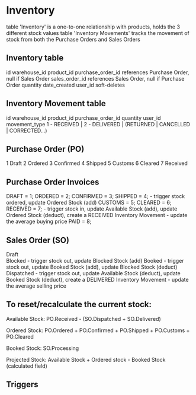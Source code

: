 Inventory
=========

table 'Inventory' is a one-to-one relationship with products, holds the 3 different stock values
table 'Inventory Movements' tracks the movement of stock from both the Purchase Orders and Sales Orders


Inventory table
---------------
id
warehouse_id
product_id
purchase_order_id 	references Purchase Order, null if Sales Order
sales_order_id		references Sales Order, null if Purchase Order
quantity
date_created
user_id
soft-deletes


Inventory Movement table
------------------------
id
warehouse_id
product_id
purchase_order_id
quantity
user_id
movement_type 		1 - RECEIVED | 2 - DELIVERED | (RETURNED | CANCELLED | CORRECTED...)


Purchase Order (PO)
-------------------
1 Draft
2 Ordered
3 Confirmed
4 Shipped
5 Customs
6 Cleared
7 Received

Purchase Order Invoices
-----------------------
DRAFT = 1;
ORDERED = 2;
CONFIRMED = 3;
SHIPPED = 4;		- trigger stock ordered, update Ordered Stock (add)
CUSTOMS = 5;
CLEARED = 6;
RECEIVED = 7;		- trigger stock in, update Available Stock (add), update Ordered Stock (deduct), create a RECEIVED Inventory Movement 
					- update the average buying price
PAID = 8;



Sales Order (SO)
----------------
Draft				
Blocked				- trigger stock out, update Blocked Stock (add)
Booked				- trigger stock out, update Booked Stock (add), update Blocked Stock (deduct)
Dispatched			- trigger stock out, update Available Stock (deduct), update Booked Stock (deduct), create a DELIVERED Inventory Movement 
					- update the average selling price


To reset/recalculate the current stock:
---------------------------------------

Available Stock: PO.Received - (SO.Dispatched + SO.Delivered)

Ordered Stock: PO.Ordered + PO.Confirmed + PO.Shipped + PO.Customs + PO.Cleared

Booked Stock: SO.Processing

Projected Stock: Available Stock + Ordered stock - Booked Stock (calculated field)




Triggers
--------


